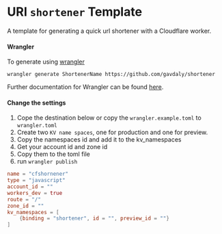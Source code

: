 # URI `shortener` Template

A template for generating a quick url shortener with a Cloudflare worker.

#### Wrangler

To generate using [wrangler](https://github.com/cloudflare/wrangler)

```
wrangler generate ShortenerName https://github.com/gavdaly/shortener
```

Further documentation for Wrangler can be found [here](https://developers.cloudflare.com/workers/tooling/wrangler).

#### Change the settings

1. Cope the destination below or copy the `wrangler.example.toml` to `wrangler.toml`
2. Create two `KV name spaces`, one for production and one for preview. 
3. Copy the namespaces id and add it to the kv_namespaces
4. Get your account id and zone id
5. Copy them to the toml file
6. run `wrangler publish`

```toml
name = "cfshornener"
type = "javascript"
account_id = ""
workers_dev = true
route = "/"
zone_id = ""
kv_namespaces = [
    {binding = "shortener", id = "", preview_id = ""}
]
```